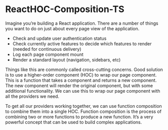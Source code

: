 # ReactHOC-Composition-TS

Imagine you’re building a React application. There are a number of things you want to do on just about every page view of the application.

* Check and update user authentication status
* Check currently active features to decide which features to render (needed for continuous delivery)
* Log each page component mount
* Render a standard layout (navigation, sidebars, etc)

Things like this are commonly called cross-cutting concerns. Good solution is to use a higher-order component (HOC) to wrap our page component. This is a function that takes a component and returns a new component. The new component will render the original component, but with some additional functionality. We can use this to wrap our page component with all the providers we need.


To get all our providers working together, we can use function composition to combine them into a single HOC. Function composition is the process of combining two or more functions to produce a new function. It’s a very powerful concept that can be used to build complex applications.

